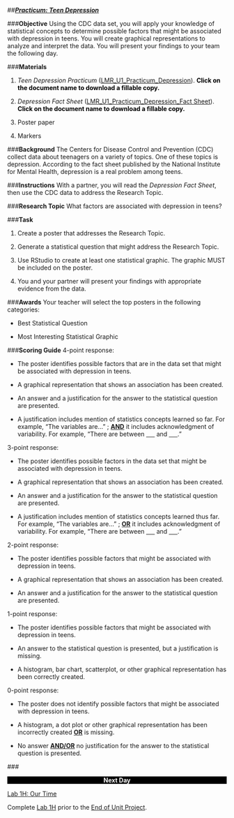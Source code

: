 ##***<u>Practicum: Teen Depression</u>***

###**Objective**
Using the CDC data set, you will apply your knowledge of statistical concepts to determine possible
factors that might be associated with depression in teens. You will create graphical representations to
analyze and interpret the data. You will present your findings to your team the following day.

###**Materials**

1. *Teen Depression Practicum* ([LMR_U1_Practicum_Depression](https://ucla.box.com/s/hdy6kbj1adxp1cjc8iwr4apmrpgxombk)). <strong style="color: black;"> Click on the document name to download a fillable copy.</strong>

2. *Depression Fact Sheet* ([LMR_U1_Practicum_Depression_Fact Sheet](https://ucla.box.com/s/xt4n21qn74o89brv5zlde8j1t42qyu76)). <strong style="color: black;"> Click on the document name to download a fillable copy.</strong>
    
3. Poster paper

4. Markers


###**Background**
The Centers for Disease Control and Prevention (CDC) collect data about teenagers on a variety of topics.
One of these topics is depression. According to the fact sheet published by the National Institute for
Mental Health, depression is a real problem among teens.

###**Instructions**
With a partner, you will read the *Depression Fact Sheet*, then use the CDC data to address the
Research Topic.

###**Research Topic**
What factors are associated with depression in teens?

###**Task**
1. Create a poster that addresses the Research Topic.

2. Generate a statistical question that might address the Research Topic.

3. Use RStudio to create at least one statistical graphic. The graphic MUST be included on the
poster.

4. You and your partner will present your findings with appropriate evidence from the data.

###**Awards**
Your teacher will select the top posters in the following categories:

* Best Statistical Question

* Most Interesting Statistical Graphic

###**Scoring Guide**
4-point response:

* The poster identifies possible factors that are in the data set that might be associated with
depression in teens.

* A graphical representation that shows an association has been created.

* An answer and a justification for the answer to the statistical question are presented.

* A justification includes mention of statistics concepts learned so far. For example, “The
variables are…” ; **<u>AND</u>** it includes acknowledgment of variability. For example, “There are
between <u>&nbsp;&nbsp;&nbsp;&nbsp;&nbsp;</u> and <u>&nbsp;&nbsp;&nbsp;&nbsp;&nbsp;</u>.”

3-point response:

* The poster identifies possible factors in the data set that might be associated with depression in
teens.

* A graphical representation that shows an association has been created.

* An answer and a justification for the answer to the statistical question are presented.

* A justification includes mention of statistics concepts learned thus far. For example, “The
variables are…” ; **<u>OR</u>** it includes acknowledgment of variability. For example, “There are between
<u>&nbsp;&nbsp;&nbsp;&nbsp;&nbsp;</u> and <u>&nbsp;&nbsp;&nbsp;&nbsp;&nbsp;</u>.”

2-point response:

* The poster identifies possible factors that might be associated with depression in teens.

* A graphical representation that shows an association has been created.

* An answer and a justification for the answer to the statistical question are presented.

1-point response:

* The poster identifies possible factors that might be associated with depression in teens.

* An answer to the statistical question is presented, but a justification is missing.

* A histogram, bar chart, scatterplot, or other graphical representation has been correctly created.

0-point response:

* The poster does not identify possible factors that might be associated with depression in teens.

* A histogram, a dot plot or other graphical representation has been incorrectly created **<u>OR</u>** is missing.

* No answer **<u>AND/OR</u>** no justification for the answer to the statistical question is presented.

###<p style="background: black; color: white; text-align: center;">**Next Day**</p>

[Lab 1H: Our Time](lab1h.md)

Complete [Lab 1H](lab1h.md) prior to the [End of Unit Project](end.md).
